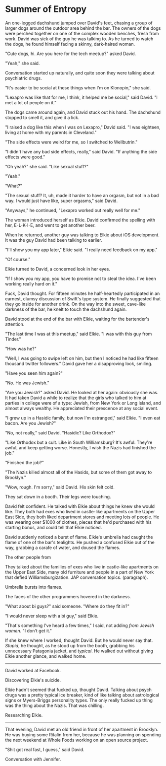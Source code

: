 # Summer of Entropy

An one-legged dachshund jumped over David's feet, chasing a group of larger dogs
around the outdoor area behind the bar.  The owners of the dogs were perched
together on one of the complex wooden benches, fresh from work.  David was sick
of the guy he was talking to.  As he turned to watch the dogs, he found himself
facing a skinny, dark-haired woman.

"Cute dogs, hi.  Are you here for the tech meetup?" asked David. 

"Yeah," she said.  

Conversation started up naturally, and quite soon they were talking about
psychiatric drugs. 

"It's easier to be social at these things when I'm on Klonopin," she said.

"Lexapro was like that for me, I think, it helped me be social," said David.  "I
met a lot of people on it."

The dogs came around again, and David stuck out his hand.  The dachshund stopped
to smell it, and give it a lick.

"I raised a dog like this when I was on Lexapro," David said.  "I was eighteen,
living at home with my parents in Cleveland."

"The side effects were weird for me, so I switched to Wellbutrin."

"I didn't have any bad side effects, really," said David.  "If anything the side
effects were good."

"Oh yeah?" she said.  "Like sexual stuff?"

"Yeah."

"What?"

"The sexual stuff?  It, uh, made it harder to have an orgasm, but not in a bad
way.  I would just have like, super orgasms," said David.

"Anyways," he continued,  "Lexapro worked out really well for me."

The woman introduced herself as Elkie.  David confirmed the spelling with her,
E-L-K-I-E, and went to get another beer. 

When he returned, another guy was talking to Elkie about iOS development.  It
was the guy David had been talking to earlier. 

"I'll show you my app later," Elkie said.  "I really need feedback on my app."

"Of course."

Elkie turned to David, a concerned look in her eyes.

"If I show you my app, you have to promise not to steal the idea.  I've been
working really hard on it." 

Fuck, David thought.  For fifteen minutes he half-heartedly participated in an
earnest, clumsy discussion of Swift's type system.   He finally suggested that
they go inside for another drink.  On the way into the sweet, cave-like darkness
of the bar, he knelt to touch the dachshund again.

David stood at the end of the bar with Elkie, waiting for the bartender's
attention.  

"The last time I was at this meetup," said Elkie.  "I was with this guy from
Tinder."

"How was he?"

"Well, I was going to swipe left on him, but then I noticed he had like fifteen
thousand twitter followers."  David gave her a disapproving look, smiling.

"Have you seen him again?"

"No.  He was Jewish."

"Are you Jewish?" asked David.  He looked at her again: obviously she was.  It
had taken David a while to realize that the girls who talked to him at parties
in college were of a type: Jewish, from New York or Long Island, and almost
always wealthy.  He appreciated their prescence at any social event.

"I grew up in a Hasidic family, but now I'm estranged," said Elkie. "I even eat
bacon.  Are you Jewish?"

"No, not really," said David.  "Hasidic?  Like Orthodox?"

"Like Orthodox but a cult.  Like in South Williamsburg?  It's awful.  They're
awful, and keep getting worse.  Honestly, I wish the Nazis had finished the
job."

"Finished the job?"

"The Nazis killed almost all of the Hasids, but some of them got away to
Brooklyn."

"Wow, rough.  I'm sorry," said David.  His skin felt cold.

They sat down in a booth.  Their legs were touching.

David felt confident.  He talked with Elkie about things he knew she would like.
They both had exes who lived in castle-like apartments on the Upper East Side,
they both liked department stores and meeting lots of people.  He was wearing
over $1000 of clothes, pieces that he'd purchased with his starting bonus, and
could tell that Elkie noticed.

David suddenly noticed a burst of flame.  Elkie's umbrella had caught the flame
of one of the bar's tealights.  He pushed a confused Elkie out of the way,
grabbing a carafe of water, and doused the flames.  



The other people from

They talked about the families of exes who live in castle-like apartments on the
Upper East Side, many old furniture and people in a part of New York that defied
Williamsburgization.  JAP conversation topics.  (paragraph).

Umbrella bursts into flames.

The faces of the other programmers hovered in the darkness.

"What about bi guys?" said someone.  "Where do they fit in?"

"I would never sleep with a bi guy," said Elkie.

"That's something I've heard a few times," I said, not adding *from Jewish
women*.  "I don't get it."

If she knew where I worked, thought David.  But he would never say that.
*Stupid*, he thought, as he stood up from the booth, grabbing his unnecessary
Patagonia jacket, and *typical*.  He walked out without giving Elkie another
glance, and walked home.

<hr>

David worked at Facebook.

Discovering Elkie's suicide.

Elkie hadn't seemed that fucked up, thought David.  Talking about psych drugs
was a pretty typical ice breaker, kind of like talking about astrological signs
or Myers-Briggs personality types.  The only really fucked up thing was the
thing about the Nazis.  That was chilling.

Researching Elkie.

<hr>

That evening, David met an old friend in front of her apartment in Brooklyn.  He
was buying some Ritalin from her, because he was planning on spending the next
weekend at Whole Foods working on an open source project.

"Shit got real fast, I guess," said David.

Conversation with Jennifer.
